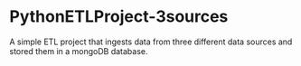 # PythonETLProject-3sources
A simple ETL project that ingests data from three different data sources and stored them in a mongoDB database.
